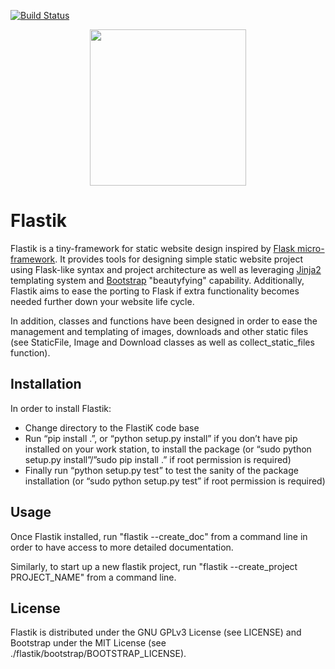 [![Build Status](https://travis-ci.org/theelectricbrain/Flastik.svg?branch=master)](https://travis-ci.org/theelectricbrain/Flastik)
<p align="center">
   <img align="middle" src='https://raw.githubusercontent.com/theelectricbrain/Flastik/master/flastik/base_templates/default_icon.png' width='250' height='250'>
</p>

# Flastik
Flastik is a tiny-framework for static website design inspired 
by [Flask micro-framework](https://palletsprojects.com/p/flask/).
It provides tools for designing simple static website project 
using Flask-like syntax and project architecture as well as leveraging 
[Jinja2](https://jinja.palletsprojects.com/en/2.10.x/) templating 
system and [Bootstrap](https://getbootstrap.com) "beautyfying" capability. 
Additionally, Flastik aims to ease the porting to Flask if extra 
functionality becomes needed further down your website life cycle. 

In addition, classes and functions have been designed in order to 
ease the management and templating of images, downloads and other 
static files (see StaticFile, Image and Download classes as well as 
collect_static_files function).

## Installation
In order to install Flastik:
 * Change directory to the FlastiK code base
 * Run “pip install .”, or “python setup.py install” if you don’t 
   have pip installed on your work station, to install the package 
   (or “sudo python setup.py install”/”sudo pip install .” if root 
   permission is required)
 * Finally run “python setup.py test”  to test the sanity of the 
   package installation (or “sudo python setup.py test” if root 
   permission is required)

## Usage
Once Flastik installed, run "flastik --create_doc" from a command
line in order to have access to more detailed documentation.

Similarly, to start up a new flastik project, run "flastik 
--create_project PROJECT_NAME" from a command line.

## License
Flastik is distributed under the GNU GPLv3 License (see LICENSE) and
Bootstrap under the MIT License (see ./flastik/bootstrap/BOOTSTRAP_LICENSE).

